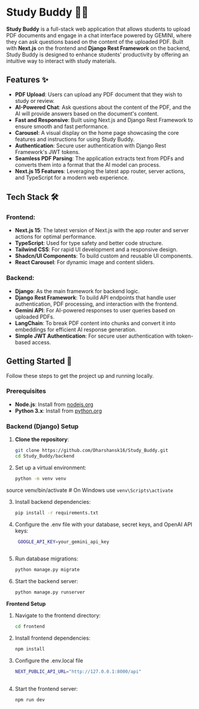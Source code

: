 # Study Buddy 📝💬

**Study Buddy** is a full-stack web application that allows students to upload PDF documents and engage in a chat interface powered by GEMINI, where they can ask questions based on the content of the uploaded PDF. Built with **Next.js** on the frontend and **Django Rest Framework** on the backend, Study Buddy is designed to enhance students' productivity by offering an intuitive way to interact with study materials.

## Features ✨

- **PDF Upload**: Users can upload any PDF document that they wish to study or review.
- **AI-Powered Chat**: Ask questions about the content of the PDF, and the AI will provide answers based on the document's content.
- **Fast and Responsive**: Built using Next.js and Django Rest Framework to ensure smooth and fast performance.
- **Carousel**: A visual display on the home page showcasing the core features and instructions for using Study Buddy.
- **Authentication**: Secure user authentication with Django Rest Framework's JWT tokens.
- **Seamless PDF Parsing**: The application extracts text from PDFs and converts them into a format that the AI model can process.
- **Next.js 15 Features**: Leveraging the latest app router, server actions, and TypeScript for a modern web experience.

## Tech Stack 🛠️

### Frontend:
- **Next.js 15**: The latest version of Next.js with the app router and server actions for optimal performance.
- **TypeScript**: Used for type safety and better code structure.
- **Tailwind CSS**: For rapid UI development and a responsive design.
- **Shadcn/UI Components**: To build custom and reusable UI components.
- **React Carousel**: For dynamic image and content sliders.
  
### Backend:
- **Django**: As the main framework for backend logic.
- **Django Rest Framework**: To build API endpoints that handle user authentication, PDF processing, and interaction with the frontend.
- **Gemini API**: For AI-powered responses to user queries based on uploaded PDFs.
- **LangChain**: To break PDF content into chunks and convert it into embeddings for efficient AI response generation.
- **Simple JWT Authentication**: For secure user authentication with token-based access.

## Getting Started 🚀

Follow these steps to get the project up and running locally.

### Prerequisites

- **Node.js**: Install from [nodejs.org](https://nodejs.org/)
- **Python 3.x**: Install from [python.org](https://www.python.org/downloads/)

### Backend (Django) Setup

1. **Clone the repository**:

   ```bash
   git clone https://github.com/Dharshansk16/Study_Buddy.git
   cd Study_Buddy/backend
2. Set up a virtual environment:
   ```bash
   python -m venv venv
source venv/bin/activate  # On Windows use `venv\Scripts\activate`

3. Install backend dependencies:
   ```bash
   pip install -r requirements.txt

4. Configure the .env file with your database, secret keys, and OpenAI API keys:
   ```bash
    GOOGLE_API_KEY=your_gemini_api_key
    
5. Run database migrations:
   ```bash
   python manage.py migrate
6. Start the backend server:
   ```bash
   python manage.py runserver

 **Frontend Setup**
1. Navigate to the frontend directory:
   ```bash
   cd frontend
2. Install frontend dependencies:
   ```bash
   npm install
3. Configure the .env.local file
   ```bash
   NEXT_PUBLIC_API_URL="http://127.0.0.1:8000/api"
     
4. Start the frontend server:
   ```bash
   npm run dev
